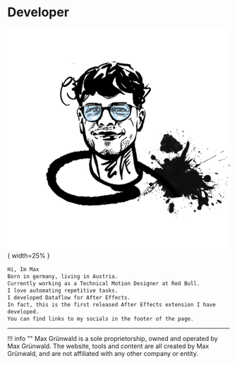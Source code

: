 # Developer
![Developer Image](../assets/Portraitillu-BrandTeam-Roscetch-Max.png){ width=25% }  
```
Hi, Im Max 
Born in germany, living in Austria.
Currently working as a Technical Motion Designer at Red Bull.  
I love automating repetitive tasks.
I developed Dataflow for After Effects.  
In fact, this is the first released After Effects extension I have developed.
You can find links to my socials in the footer of the page.
```
---
!!! info ""
    Max Grünwald is a sole proprietorship, owned and operated by Max Grünwald. The website, tools and content are all created by Max Grünwald, and are not affiliated with any other company or entity.